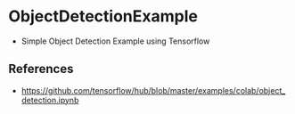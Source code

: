 # ObjectDetectionExample
- Simple Object Detection Example using Tensorflow

## References
- https://github.com/tensorflow/hub/blob/master/examples/colab/object_detection.ipynb
